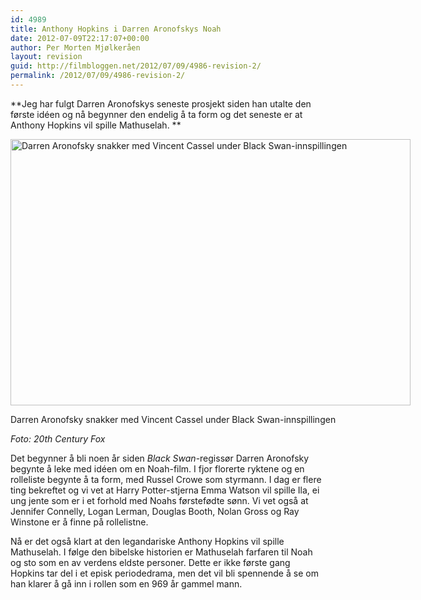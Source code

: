```yaml
---
id: 4989
title: Anthony Hopkins i Darren Aronofskys Noah
date: 2012-07-09T22:17:07+00:00
author: Per Morten Mjølkeråen
layout: revision
guid: http://filmbloggen.net/2012/07/09/4986-revision-2/
permalink: /2012/07/09/4986-revision-2/
---
```

**Jeg har fulgt Darren Aronofskys seneste prosjekt siden han utalte den første idéen og nå begynner den endelig å ta form og det seneste er at Anthony Hopkins vil spille Mathuselah. **

<div id="attachment_4987" style="width: 650px" class="wp-caption alignnone">
  <a href="http://filmbloggen.net/?attachment_id=4987" rel="attachment wp-att-4987"><img class="size-full wp-image-4987" src="http://filmbloggen.net/wp-content/uploads//2012/07/41.jpg" alt="Darren Aronofsky snakker med Vincent Cassel under Black Swan-innspillingen" width="640" height="426" /></a> 
  
  <p class="wp-caption-text">
    Darren Aronofsky snakker med Vincent Cassel under Black Swan-innspillingen
  </p>
</div>

_Foto: 20th Century Fox_

Det begynner å bli noen år siden _Black Swan_-regissør Darren Aronofsky begynte å leke med idéen om en Noah-film. I fjor florerte ryktene og en rolleliste begynte å ta form, med Russel Crowe som styrmann. I dag er flere ting bekreftet og vi vet at Harry Potter-stjerna Emma Watson vil spille Ila, ei ung jente som er i et forhold med Noahs førstefødte sønn. Vi vet også at Jennifer Connelly, Logan Lerman, Douglas Booth, Nolan Gross og Ray Winstone er å finne på rollelistne.

Nå er det også klart at den legandariske Anthony Hopkins vil spille Mathuselah. I følge den bibelske historien er Mathuselah farfaren til Noah og sto som en av verdens eldste personer. Dette er ikke første gang Hopkins tar del i et episk periodedrama, men det vil bli spennende å se om han klarer å gå inn i rollen som en 969 år gammel mann.